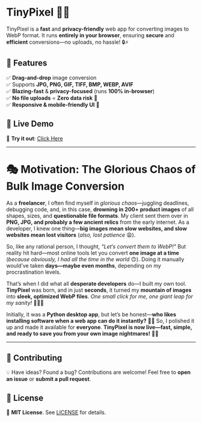 # TinyPixel 🚀✨  

TinyPixel is a **fast** and **privacy-friendly** web app for converting images to WebP format. It runs **entirely in your browser**, ensuring **secure** and **efficient** conversions—no uploads, no hassle! 🔒⚡  

## 🌟 Features  

✅ **Drag-and-drop** image conversion  
✅ Supports **JPG, PNG, GIF, TIFF, BMP, WEBP, AVIF**  
✅ **Blazing-fast** & **privacy-focused** (runs **100% in-browser**)  
✅ **No file uploads** = **Zero data risk** 🔐  
✅ **Responsive & mobile-friendly UI** 📱  

## 🚀 Live Demo  

🎉 **Try it out**: [Click Here](https://tinypixel.edburg.in/)   

---  

# 🎭 Motivation: The Glorious Chaos of Bulk Image Conversion  

As a **freelancer**, I often find myself in *glorious chaos*—juggling deadlines, debugging code, and, in this case, **drowning in 200+ product images** of all shapes, sizes, and **questionable file formats**. My client sent them over in **PNG, JPG, and probably a few ancient relics** from the early internet. As a developer, I knew one thing—**big images mean slow websites, and slow websites mean lost visitors** (*also, lost patience* 😩).  

So, like any rational person, I thought, *"Let’s convert them to WebP!"* But reality hit hard—most online tools let you convert **one image at a time** (*because obviously, I had all the time in the world* 🙃). Doing it manually would’ve taken **days—maybe even months**, depending on my procrastination levels.  

That’s when I did what all **desperate developers** do—I built my own tool. **TinyPixel** was born, and in just **seconds**, it turned my **mountain of images** into **sleek, optimized WebP files**. *One small click for me, one giant leap for my sanity!* 🧘‍♂️💨  

Initially, it was a **Python desktop app**, but let’s be honest—**who likes installing software when a web app can do it instantly?** 🤷‍♂️ So, I polished it up and made it available for **everyone**. **TinyPixel is now live—fast, simple, and ready to save you from your own image nightmares!** 🎉🔥  

---  

## 🤝 Contributing  

💡 Have ideas? Found a bug? Contributions are welcome! Feel free to **open an issue** or **submit a pull request**.  

## 📜 License  

📝 **MIT License**. See [LICENSE](./LICENSE) for details.